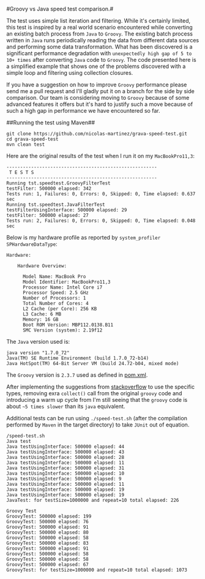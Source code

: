#Groovy vs Java speed test comparison.#

The test uses simple list iteration and filtering. While it's certainly limited, this test is inspired by a real world scenario encountered while converting an existing batch process from `Java` to `Groovy`. The existing batch process written in `Java` runs periodically reading the data from different data sources and performing some data transformation. What has been discovered is a significant performance degradation with `unexpectedly high gap of 5 to 10+ times` after converting `Java` code to `Groovy`. The code presented here is a simplified example that shows one of the problems discovered with a simple loop and filtering using collection closures.

If you have a suggestion on how to improve `Groovy` performance please send me a pull request and I'll gladly put it on a branch for the side by side comparison. Our team is considering moving to `Groovy` because of some advanced features it offers but it's hard to justify such a move because of such a high gap in performance we have encountered so far.

##Running the test using Maven##
```
git clone https://github.com/nicolas-martinez/grava-speed-test.git
cd grava-speed-test
mvn clean test
```

Here are the original results of the test when I run it on my `MacBookPro11,3`:
```
-------------------------------------------------------
 T E S T S
-------------------------------------------------------
Running tst.speedtest.GroovyFilterTest
testFilter: 500000 elapsed: 342
Tests run: 1, Failures: 0, Errors: 0, Skipped: 0, Time elapsed: 0.637 sec
Running tst.speedtest.JavaFilterTest
testFilterUsingInterface: 500000 elapsed: 29
testFilter: 500000 elapsed: 27
Tests run: 2, Failures: 0, Errors: 0, Skipped: 0, Time elapsed: 0.048 sec
```

Below is my hardware profile as reported by `system_profiler SPHardwareDataType`:
```
Hardware:

    Hardware Overview:

      Model Name: MacBook Pro
      Model Identifier: MacBookPro11,3
      Processor Name: Intel Core i7
      Processor Speed: 2.5 GHz
      Number of Processors: 1
      Total Number of Cores: 4
      L2 Cache (per Core): 256 KB
      L3 Cache: 6 MB
      Memory: 16 GB
      Boot ROM Version: MBP112.0138.B11
      SMC Version (system): 2.19f12
```
The `Java` version used is:
```
java version "1.7.0_72"
Java(TM) SE Runtime Environment (build 1.7.0_72-b14)
Java HotSpot(TM) 64-Bit Server VM (build 24.72-b04, mixed mode)
```
The `Groovy` version is `2.3.7` used as defined in [pom.xml](https://github.com/nicolas-martinez/grava-speed-test/blob/master/pom.xml).

After implementing the suggestions from [stackoverflow](http://stackoverflow.com/questions/29460746/looking-for-ideas-on-how-to-improve-groovy-performance-in-the-specific-test) to use the specific types, removing exra `collect()` call from the original `groovy` code and introducing a warm up cycle from I'm still seeing that the `groovy` code is about `~5 times slower` than its `java` equivalent. 

Additional tests can be run using `./speed-test.sh` (after the compilation performed by `Maven` in the target directory) to take `JUnit` out of equation. 

```
/speed-test.sh
Java test
Java testUsingInterface: 500000 elapsed: 44
Java testUsingInterface: 500000 elapsed: 43
Java testUsingInterface: 500000 elapsed: 28
Java testUsingInterface: 500000 elapsed: 11
Java testUsingInterface: 500000 elapsed: 31
Java testUsingInterface: 500000 elapsed: 10
Java testUsingInterface: 500000 elapsed: 9
Java testUsingInterface: 500000 elapsed: 11
Java testUsingInterface: 500000 elapsed: 19
Java testUsingInterface: 500000 elapsed: 19
JavaTest: for testSize=1000000 and repeat=10 total elapsed: 226

Groovy Test
GroovyTest: 500000 elapsed: 199
GroovyTest: 500000 elapsed: 76
GroovyTest: 500000 elapsed: 91
GroovyTest: 500000 elapsed: 80
GroovyTest: 500000 elapsed: 58
GroovyTest: 500000 elapsed: 83
GroovyTest: 500000 elapsed: 91
GroovyTest: 500000 elapsed: 58
GroovyTest: 500000 elapsed: 58
GroovyTest: 500000 elapsed: 67
GroovyTest: for testSize=1000000 and repeat=10 total elapsed: 1073
```
